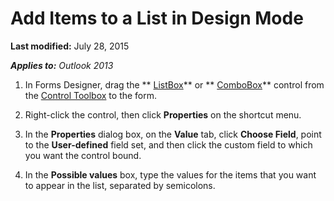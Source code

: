 
# Add Items to a List in Design Mode

 **Last modified:** July 28, 2015

 _**Applies to:** Outlook 2013_

1. In Forms Designer, drag the  ** [ListBox](f56ba480-f8fe-6d12-265e-3b0a9838af97.md)** or ** [ComboBox](31e7c1de-ee4e-b3d9-4579-7fc6b215bad3.md)** control from the [Control Toolbox](f9ef4ea1-a403-040a-e162-1bcf263a027f.md) to the form.
    
2. Right-click the control, then click  **Properties** on the shortcut menu.
    
3. In the  **Properties** dialog box, on the **Value** tab, click **Choose Field**, point to the  **User-defined** field set, and then click the custom field to which you want the control bound.
    
4. In the  **Possible values** box, type the values for the items that you want to appear in the list, separated by semicolons.
    
